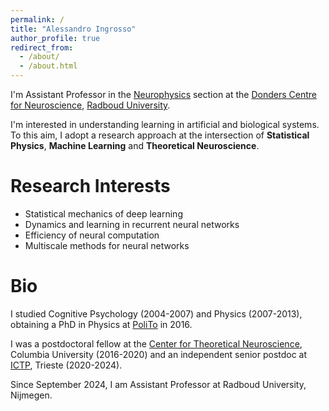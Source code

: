 ```yaml
---
permalink: /
title: "Alessandro Ingrosso"
author_profile: true
redirect_from: 
  - /about/
  - /about.html
---
```


I'm Assistant Professor in the [Neurophysics](https://www.ru.nl/en/education/masters/neurophysics) section at the [Donders Centre for Neuroscience](https://www.ru.nl/en/donders-centre-for-neuroscience), [Radboud University](https://www.ru.nl/en).

I'm interested in understanding learning in artificial and biological systems. To this aim, I adopt a research approach at the intersection of **Statistical Physics**, **Machine Learning** and **Theoretical Neuroscience**.

Research Interests
======
* Statistical mechanics of deep learning
* Dynamics and learning in recurrent neural networks
* Efficiency of neural computation
* Multiscale methods for neural networks

Bio
======

I studied Cognitive Psychology (2004-2007) and Physics (2007-2013), obtaining a PhD in Physics at [PoliTo](https://www.polito.it/en) in 2016.

I was a postdoctoral fellow at the [Center for Theoretical Neuroscience](https://ctn.zuckermaninstitute.columbia.edu/), Columbia University (2016-2020) and an independent senior postdoc at [ICTP](https://www.ictp.it/), Trieste (2020-2024).

Since September 2024, I am Assistant Professor at Radboud University, Nijmegen.